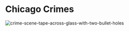 # Chicago Crimes

![crime-scene-tape-across-glass-with-two-bullet-holes](https://github.com/SeeBee8/Chicago-Crimes/assets/141530991/3229b5f9-e5ff-4763-97bf-3f5f424eb366)
